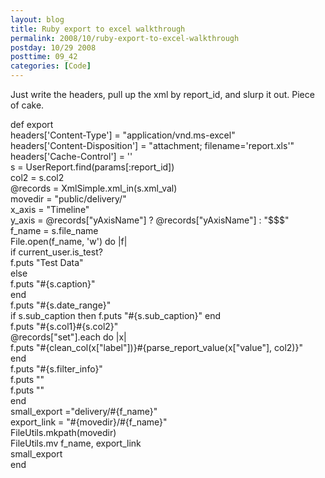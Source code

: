 ```yaml
---
layout: blog
title: Ruby export to excel walkthrough
permalink: 2008/10/ruby-export-to-excel-walkthrough
postday: 10/29 2008
posttime: 09_42
categories: [Code]
---
```


<p>Just write the headers, pull up the xml by report_id, and slurp it out. Piece of cake.</p>
<p>    def export<br />
      headers[&#039;Content-Type&#039;] = "application/vnd.ms-excel"<br />
      headers[&#039;Content-Disposition&#039;] = "attachment; filename=&#039;report.xls&#039;"<br />
      headers[&#039;Cache-Control&#039;] = &#039;&#039;<br />
      s = UserReport.find(params[:report_id])<br />
      col2 = s.col2<br />
      @records = XmlSimple.xml_in(s.xml_val)<br />
      movedir = "public/delivery/"<br />
      x_axis = "Timeline"<br />
      y_axis = @records["yAxisName"] ? @records["yAxisName"] : "$$$"<br />
      f_name = s.file_name<br />
      File.open(f_name, &#039;w&#039;) do |f|<br />
        if current_user.is_test?<br />
          f.puts "Test Data"<br />
        else<br />
          f.puts "#{s.caption}"<br />
        end<br />
        f.puts "#{s.date_range}"<br />
        if s.sub_caption then f.puts "#{s.sub_caption}" end<br />
        f.puts "#{s.col1}#{s.col2}"<br />
        @records["set"].each do |x|<br />
          f.puts "#{clean_col(x["label"])}#{parse_report_value(x["value"], col2)}"<br />
        end<br />
        f.puts "#{s.filter_info}"<br />
        f.puts ""<br />
        f.puts ""<br />
      end<br />
      small_export ="delivery/#{f_name}"<br />
      export_link = "#{movedir}/#{f_name}"<br />
      FileUtils.mkpath(movedir)<br />
      FileUtils.mv f_name, export_link<br />
      small_export<br />
    end</p>
